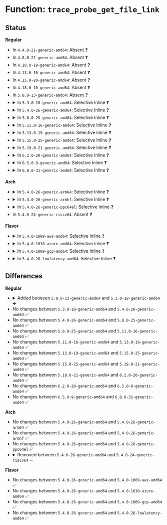 # Function: <code>trace_probe_get_file_link</code>

## Status
<b>Regular</b>
<ul>
<li>
In <code>4.4.0-21-generic-amd64</code>: Absent ❓
</li>
<li>
In <code>4.8.0-22-generic-amd64</code>: Absent ❓
</li>
<li>
In <code>4.10.0-19-generic-amd64</code>: Absent ❓
</li>
<li>
In <code>4.13.0-16-generic-amd64</code>: Absent ❓
</li>
<li>
In <code>4.15.0-20-generic-amd64</code>: Absent ❓
</li>
<li>
In <code>4.18.0-10-generic-amd64</code>: Absent ❓
</li>
<li>
In <code>5.0.0-13-generic-amd64</code>: Absent ❓
</li>
<li>
<details>
<summary>In <code>5.3.0-18-generic-amd64</code>: Selective Inline ❓</summary>

```c
struct event_file_link * trace_probe_get_file_link(struct trace_probe * tp, struct trace_event_file * file)
```

```json
{
  "name": "trace_probe_get_file_link",
  "collision_type": "Unique Global",
  "inline_type": "Selective",
  "funcs": [
    {
      "addr": 18446744071580727968,
      "name": "trace_probe_get_file_link",
      "external": true,
      "loc": "kernel/trace/trace_probe.c:960",
      "file": "kernel/trace/trace_probe.c",
      "inline": "not declared, inlined",
      "caller_inline": [
        "kernel/trace/trace_probe.c:trace_probe_remove_file"
      ],
      "caller_func": [
        "kernel/trace/trace_kprobe.c:disable_trace_kprobe"
      ]
    }
  ],
  "symbols": [
    {
      "addr": 18446744071580727920,
      "name": "trace_probe_get_file_link",
      "section": ".text",
      "bind": "STB_GLOBAL",
      "size": 47
    }
  ]
}
```
</details>
</li>
<li>
<details>
<summary>In <code>5.4.0-26-generic-amd64</code>: Selective Inline ❓</summary>

```c
struct event_file_link * trace_probe_get_file_link(struct trace_probe * tp, struct trace_event_file * file)
```

```json
{
  "name": "trace_probe_get_file_link",
  "collision_type": "Unique Global",
  "inline_type": "Selective",
  "funcs": [
    {
      "addr": 18446744071580777216,
      "name": "trace_probe_get_file_link",
      "external": true,
      "loc": "kernel/trace/trace_probe.c:1063",
      "file": "kernel/trace/trace_probe.c",
      "inline": "not declared, inlined",
      "caller_inline": [
        "kernel/trace/trace_probe.c:trace_probe_remove_file"
      ],
      "caller_func": [
        "kernel/trace/trace_kprobe.c:disable_trace_kprobe"
      ]
    }
  ],
  "symbols": [
    {
      "addr": 18446744071580777152,
      "name": "trace_probe_get_file_link",
      "section": ".text",
      "bind": "STB_GLOBAL",
      "size": 51
    }
  ]
}
```
</details>
</li>
<li>
<details>
<summary>In <code>5.8.0-25-generic-amd64</code>: Selective Inline ❓</summary>

```c
struct event_file_link * trace_probe_get_file_link(struct trace_probe * tp, struct trace_event_file * file)
```

```json
{
  "name": "trace_probe_get_file_link",
  "collision_type": "Unique Global",
  "inline_type": "Selective",
  "funcs": [
    {
      "addr": 18446744071580894368,
      "name": "trace_probe_get_file_link",
      "external": true,
      "loc": "kernel/trace/trace_probe.c:1063",
      "file": "kernel/trace/trace_probe.c",
      "inline": "not declared, inlined",
      "caller_inline": [
        "kernel/trace/trace_probe.c:trace_probe_remove_file"
      ],
      "caller_func": [
        "kernel/trace/trace_kprobe.c:disable_trace_kprobe"
      ]
    }
  ],
  "symbols": [
    {
      "addr": 18446744071580894304,
      "name": "trace_probe_get_file_link",
      "section": ".text",
      "bind": "STB_GLOBAL",
      "size": 51
    }
  ]
}
```
</details>
</li>
<li>
<details>
<summary>In <code>5.11.0-16-generic-amd64</code>: Selective Inline ❓</summary>

```c
struct event_file_link * trace_probe_get_file_link(struct trace_probe * tp, struct trace_event_file * file)
```

```json
{
  "name": "trace_probe_get_file_link",
  "collision_type": "Unique Global",
  "inline_type": "Selective",
  "funcs": [
    {
      "addr": 18446744071580888656,
      "name": "trace_probe_get_file_link",
      "external": true,
      "loc": "kernel/trace/trace_probe.c:1063",
      "file": "kernel/trace/trace_probe.c",
      "inline": "not declared, inlined",
      "caller_inline": [
        "kernel/trace/trace_probe.c:trace_probe_remove_file"
      ],
      "caller_func": [
        "kernel/trace/trace_kprobe.c:disable_trace_kprobe"
      ]
    }
  ],
  "symbols": [
    {
      "addr": 18446744071580888592,
      "name": "trace_probe_get_file_link",
      "section": ".text",
      "bind": "STB_GLOBAL",
      "size": 51
    }
  ]
}
```
</details>
</li>
<li>
<details>
<summary>In <code>5.13.0-19-generic-amd64</code>: Selective Inline ❓</summary>

```c
struct event_file_link * trace_probe_get_file_link(struct trace_probe * tp, struct trace_event_file * file)
```

```json
{
  "name": "trace_probe_get_file_link",
  "collision_type": "Unique Global",
  "inline_type": "Selective",
  "funcs": [
    {
      "addr": 18446744071580892368,
      "name": "trace_probe_get_file_link",
      "external": true,
      "loc": "kernel/trace/trace_probe.c:1063",
      "file": "kernel/trace/trace_probe.c",
      "inline": "not declared, inlined",
      "caller_inline": [
        "kernel/trace/trace_probe.c:trace_probe_remove_file"
      ],
      "caller_func": [
        "kernel/trace/trace_kprobe.c:disable_trace_kprobe"
      ]
    }
  ],
  "symbols": [
    {
      "addr": 18446744071580892304,
      "name": "trace_probe_get_file_link",
      "section": ".text",
      "bind": "STB_GLOBAL",
      "size": 51
    }
  ]
}
```
</details>
</li>
<li>
<details>
<summary>In <code>5.15.0-25-generic-amd64</code>: Selective Inline ❓</summary>

```c
struct event_file_link * trace_probe_get_file_link(struct trace_probe * tp, struct trace_event_file * file)
```

```json
{
  "name": "trace_probe_get_file_link",
  "collision_type": "Unique Global",
  "inline_type": "Selective",
  "funcs": [
    {
      "addr": 18446744071581093920,
      "name": "trace_probe_get_file_link",
      "external": true,
      "loc": "kernel/trace/trace_probe.c:1120",
      "file": "kernel/trace/trace_probe.c",
      "inline": "not declared, inlined",
      "caller_inline": [
        "kernel/trace/trace_probe.c:trace_probe_remove_file"
      ],
      "caller_func": [
        "kernel/trace/trace_eprobe.c:eprobe_register"
      ]
    }
  ],
  "symbols": [
    {
      "addr": 18446744071581093856,
      "name": "trace_probe_get_file_link",
      "section": ".text",
      "bind": "STB_GLOBAL",
      "size": 51
    }
  ]
}
```
</details>
</li>
<li>
<details>
<summary>In <code>5.19.0-21-generic-amd64</code>: Selective Inline ❓</summary>

```c
struct event_file_link * trace_probe_get_file_link(struct trace_probe * tp, struct trace_event_file * file)
```

```json
{
  "name": "trace_probe_get_file_link",
  "collision_type": "Unique Global",
  "inline_type": "Selective",
  "funcs": [
    {
      "addr": 18446744071581355792,
      "name": "trace_probe_get_file_link",
      "external": true,
      "loc": "kernel/trace/trace_probe.c:1127",
      "file": "kernel/trace/trace_probe.c",
      "inline": "not declared, inlined",
      "caller_inline": [
        "kernel/trace/trace_probe.c:trace_probe_remove_file"
      ],
      "caller_func": [
        "kernel/trace/trace_eprobe.c:eprobe_register"
      ]
    }
  ],
  "symbols": [
    {
      "addr": 18446744071581355712,
      "name": "trace_probe_get_file_link",
      "section": ".text",
      "bind": "STB_GLOBAL",
      "size": 75
    }
  ]
}
```
</details>
</li>
<li>
<details>
<summary>In <code>6.2.0-20-generic-amd64</code>: Selective Inline ❓</summary>

```c
struct event_file_link * trace_probe_get_file_link(struct trace_probe * tp, struct trace_event_file * file)
```

```json
{
  "name": "trace_probe_get_file_link",
  "collision_type": "Unique Global",
  "inline_type": "Selective",
  "funcs": [
    {
      "addr": 18446744071581690592,
      "name": "trace_probe_get_file_link",
      "external": true,
      "loc": "kernel/trace/trace_probe.c:1150",
      "file": "kernel/trace/trace_probe.c",
      "inline": "not declared, inlined",
      "caller_inline": [
        "kernel/trace/trace_probe.c:trace_probe_remove_file"
      ],
      "caller_func": [
        "kernel/trace/trace_eprobe.c:eprobe_register"
      ]
    }
  ],
  "symbols": [
    {
      "addr": 18446744071581690496,
      "name": "trace_probe_get_file_link",
      "section": ".text",
      "bind": "STB_GLOBAL",
      "size": 75
    }
  ]
}
```
</details>
</li>
<li>
<details>
<summary>In <code>6.5.0-9-generic-amd64</code>: Selective Inline ❓</summary>

```c
struct event_file_link * trace_probe_get_file_link(struct trace_probe * tp, struct trace_event_file * file)
```

```json
{
  "name": "trace_probe_get_file_link",
  "collision_type": "Unique Global",
  "inline_type": "Selective",
  "funcs": [
    {
      "addr": 18446744071581835216,
      "name": "trace_probe_get_file_link",
      "external": true,
      "loc": "kernel/trace/trace_probe.c:1631",
      "file": "kernel/trace/trace_probe.c",
      "inline": "not declared, inlined",
      "caller_inline": [
        "kernel/trace/trace_probe.c:trace_probe_remove_file"
      ],
      "caller_func": [
        "kernel/trace/trace_eprobe.c:eprobe_register",
        "kernel/trace/trace_fprobe.c:disable_trace_fprobe"
      ]
    }
  ],
  "symbols": [
    {
      "addr": 18446744071581835120,
      "name": "trace_probe_get_file_link",
      "section": ".text",
      "bind": "STB_GLOBAL",
      "size": 75
    }
  ]
}
```
</details>
</li>
<li>
<details>
<summary>In <code>6.8.0-31-generic-amd64</code>: Selective Inline ❓</summary>

```c
struct event_file_link * trace_probe_get_file_link(struct trace_probe * tp, struct trace_event_file * file)
```

```json
{
  "name": "trace_probe_get_file_link",
  "collision_type": "Unique Global",
  "inline_type": "Selective",
  "funcs": [
    {
      "addr": 18446744071581957984,
      "name": "trace_probe_get_file_link",
      "external": true,
      "loc": "kernel/trace/trace_probe.c:1868",
      "file": "kernel/trace/trace_probe.c",
      "inline": "not declared, inlined",
      "caller_inline": [
        "kernel/trace/trace_probe.c:trace_probe_remove_file"
      ],
      "caller_func": [
        "kernel/trace/trace_eprobe.c:eprobe_register",
        "kernel/trace/trace_fprobe.c:disable_trace_fprobe"
      ]
    }
  ],
  "symbols": [
    {
      "addr": 18446744071581957888,
      "name": "trace_probe_get_file_link",
      "section": ".text",
      "bind": "STB_GLOBAL",
      "size": 75
    }
  ]
}
```
</details>
</li>
</ul>
<b>Arch</b>
<ul>
<li>
<details>
<summary>In <code>5.4.0-26-generic-arm64</code>: Selective Inline ❓</summary>

```c
struct event_file_link * trace_probe_get_file_link(struct trace_probe * tp, struct trace_event_file * file)
```

```json
{
  "name": "trace_probe_get_file_link",
  "collision_type": "Unique Global",
  "inline_type": "Selective",
  "funcs": [
    {
      "addr": 18446603336492088968,
      "name": "trace_probe_get_file_link",
      "external": true,
      "loc": "kernel/trace/trace_probe.c:1063",
      "file": "kernel/trace/trace_probe.c",
      "inline": "not declared, inlined",
      "caller_inline": [
        "kernel/trace/trace_probe.c:trace_probe_remove_file"
      ],
      "caller_func": [
        "kernel/trace/trace_kprobe.c:disable_trace_kprobe"
      ]
    }
  ],
  "symbols": [
    {
      "addr": 18446603336492088904,
      "name": "trace_probe_get_file_link",
      "section": ".text",
      "bind": "STB_GLOBAL",
      "size": 64
    }
  ]
}
```
</details>
</li>
<li>
<details>
<summary>In <code>5.4.0-26-generic-armhf</code>: Selective Inline ❓</summary>

```c
struct event_file_link * trace_probe_get_file_link(struct trace_probe * tp, struct trace_event_file * file)
```

```json
{
  "name": "trace_probe_get_file_link",
  "collision_type": "Unique Global",
  "inline_type": "Selective",
  "funcs": [
    {
      "addr": 3225989056,
      "name": "trace_probe_get_file_link",
      "external": true,
      "loc": "kernel/trace/trace_probe.c:1063",
      "file": "kernel/trace/trace_probe.c",
      "inline": "not declared, inlined",
      "caller_inline": [
        "kernel/trace/trace_probe.c:trace_probe_remove_file"
      ],
      "caller_func": [
        "kernel/trace/trace_kprobe.c:disable_trace_kprobe"
      ]
    }
  ],
  "symbols": [
    {
      "addr": 3225988976,
      "name": "trace_probe_get_file_link",
      "section": ".text",
      "bind": "STB_GLOBAL",
      "size": 68
    }
  ]
}
```
</details>
</li>
<li>
<details>
<summary>In <code>5.4.0-26-generic-ppc64el</code>: Selective Inline ❓</summary>

```c
struct event_file_link * trace_probe_get_file_link(struct trace_probe * tp, struct trace_event_file * file)
```

```json
{
  "name": "trace_probe_get_file_link",
  "collision_type": "Unique Global",
  "inline_type": "Selective",
  "funcs": [
    {
      "addr": 13835058055285284656,
      "name": "trace_probe_get_file_link",
      "external": true,
      "loc": "kernel/trace/trace_probe.c:1063",
      "file": "kernel/trace/trace_probe.c",
      "inline": "not declared, inlined",
      "caller_inline": [
        "kernel/trace/trace_probe.c:trace_probe_remove_file"
      ],
      "caller_func": [
        "kernel/trace/trace_kprobe.c:disable_trace_kprobe"
      ]
    }
  ],
  "symbols": [
    {
      "addr": 13835058055285284560,
      "name": "trace_probe_get_file_link",
      "section": ".text",
      "bind": "STB_GLOBAL",
      "size": 68
    }
  ]
}
```
</details>
</li>
<li>
In <code>5.4.0-24-generic-riscv64</code>: Absent ❓
</li>
</ul>
<b>Flavor</b>
<ul>
<li>
<details>
<summary>In <code>5.4.0-1009-aws-amd64</code>: Selective Inline ❓</summary>

```c
struct event_file_link * trace_probe_get_file_link(struct trace_probe * tp, struct trace_event_file * file)
```

```json
{
  "name": "trace_probe_get_file_link",
  "collision_type": "Unique Global",
  "inline_type": "Selective",
  "funcs": [
    {
      "addr": 18446744071580746016,
      "name": "trace_probe_get_file_link",
      "external": true,
      "loc": "kernel/trace/trace_probe.c:1063",
      "file": "kernel/trace/trace_probe.c",
      "inline": "not declared, inlined",
      "caller_inline": [
        "kernel/trace/trace_probe.c:trace_probe_remove_file"
      ],
      "caller_func": [
        "kernel/trace/trace_kprobe.c:disable_trace_kprobe"
      ]
    }
  ],
  "symbols": [
    {
      "addr": 18446744071580745952,
      "name": "trace_probe_get_file_link",
      "section": ".text",
      "bind": "STB_GLOBAL",
      "size": 51
    }
  ]
}
```
</details>
</li>
<li>
<details>
<summary>In <code>5.4.0-1010-azure-amd64</code>: Selective Inline ❓</summary>

```c
struct event_file_link * trace_probe_get_file_link(struct trace_probe * tp, struct trace_event_file * file)
```

```json
{
  "name": "trace_probe_get_file_link",
  "collision_type": "Unique Global",
  "inline_type": "Selective",
  "funcs": [
    {
      "addr": 18446744071580692208,
      "name": "trace_probe_get_file_link",
      "external": true,
      "loc": "kernel/trace/trace_probe.c:1063",
      "file": "kernel/trace/trace_probe.c",
      "inline": "not declared, inlined",
      "caller_inline": [
        "kernel/trace/trace_probe.c:trace_probe_remove_file"
      ],
      "caller_func": [
        "kernel/trace/trace_kprobe.c:disable_trace_kprobe"
      ]
    }
  ],
  "symbols": [
    {
      "addr": 18446744071580692144,
      "name": "trace_probe_get_file_link",
      "section": ".text",
      "bind": "STB_GLOBAL",
      "size": 51
    }
  ]
}
```
</details>
</li>
<li>
<details>
<summary>In <code>5.4.0-1009-gcp-amd64</code>: Selective Inline ❓</summary>

```c
struct event_file_link * trace_probe_get_file_link(struct trace_probe * tp, struct trace_event_file * file)
```

```json
{
  "name": "trace_probe_get_file_link",
  "collision_type": "Unique Global",
  "inline_type": "Selective",
  "funcs": [
    {
      "addr": 18446744071580737264,
      "name": "trace_probe_get_file_link",
      "external": true,
      "loc": "kernel/trace/trace_probe.c:1063",
      "file": "kernel/trace/trace_probe.c",
      "inline": "not declared, inlined",
      "caller_inline": [
        "kernel/trace/trace_probe.c:trace_probe_remove_file"
      ],
      "caller_func": [
        "kernel/trace/trace_kprobe.c:disable_trace_kprobe"
      ]
    }
  ],
  "symbols": [
    {
      "addr": 18446744071580737200,
      "name": "trace_probe_get_file_link",
      "section": ".text",
      "bind": "STB_GLOBAL",
      "size": 51
    }
  ]
}
```
</details>
</li>
<li>
<details>
<summary>In <code>5.4.0-26-lowlatency-amd64</code>: Selective Inline ❓</summary>

```c
struct event_file_link * trace_probe_get_file_link(struct trace_probe * tp, struct trace_event_file * file)
```

```json
{
  "name": "trace_probe_get_file_link",
  "collision_type": "Unique Global",
  "inline_type": "Selective",
  "funcs": [
    {
      "addr": 18446744071580795216,
      "name": "trace_probe_get_file_link",
      "external": true,
      "loc": "kernel/trace/trace_probe.c:1063",
      "file": "kernel/trace/trace_probe.c",
      "inline": "not declared, inlined",
      "caller_inline": [
        "kernel/trace/trace_probe.c:trace_probe_remove_file"
      ],
      "caller_func": [
        "kernel/trace/trace_kprobe.c:disable_trace_kprobe"
      ]
    }
  ],
  "symbols": [
    {
      "addr": 18446744071580795152,
      "name": "trace_probe_get_file_link",
      "section": ".text",
      "bind": "STB_GLOBAL",
      "size": 51
    }
  ]
}
```
</details>
</li>
</ul>

## Differences
<b>Regular</b>
<ul>
<li>
<details>
<summary>Added between <code>5.0.0-13-generic-amd64</code> and <code>5.3.0-18-generic-amd64</code> ➕</summary>

```c
struct event_file_link * trace_probe_get_file_link(struct trace_probe * tp, struct trace_event_file * file)
```
</details>
</li>
<li>
No changes between <code>5.3.0-18-generic-amd64</code> and <code>5.4.0-26-generic-amd64</code> ✅
</li>
<li>
No changes between <code>5.4.0-26-generic-amd64</code> and <code>5.8.0-25-generic-amd64</code> ✅
</li>
<li>
No changes between <code>5.8.0-25-generic-amd64</code> and <code>5.11.0-16-generic-amd64</code> ✅
</li>
<li>
No changes between <code>5.11.0-16-generic-amd64</code> and <code>5.13.0-19-generic-amd64</code> ✅
</li>
<li>
No changes between <code>5.13.0-19-generic-amd64</code> and <code>5.15.0-25-generic-amd64</code> ✅
</li>
<li>
No changes between <code>5.15.0-25-generic-amd64</code> and <code>5.19.0-21-generic-amd64</code> ✅
</li>
<li>
No changes between <code>5.19.0-21-generic-amd64</code> and <code>6.2.0-20-generic-amd64</code> ✅
</li>
<li>
No changes between <code>6.2.0-20-generic-amd64</code> and <code>6.5.0-9-generic-amd64</code> ✅
</li>
<li>
No changes between <code>6.5.0-9-generic-amd64</code> and <code>6.8.0-31-generic-amd64</code> ✅
</li>
</ul>
<b>Arch</b>
<ul>
<li>
No changes between <code>5.4.0-26-generic-amd64</code> and <code>5.4.0-26-generic-arm64</code> ✅
</li>
<li>
No changes between <code>5.4.0-26-generic-amd64</code> and <code>5.4.0-26-generic-armhf</code> ✅
</li>
<li>
No changes between <code>5.4.0-26-generic-amd64</code> and <code>5.4.0-26-generic-ppc64el</code> ✅
</li>
<li>
<details>
<summary>Removed between <code>5.4.0-26-generic-amd64</code> and <code>5.4.0-24-generic-riscv64</code> ➖</summary>

```c
struct event_file_link * trace_probe_get_file_link(struct trace_probe * tp, struct trace_event_file * file)
```
</details>
</li>
</ul>
<b>Flavor</b>
<ul>
<li>
No changes between <code>5.4.0-26-generic-amd64</code> and <code>5.4.0-1009-aws-amd64</code> ✅
</li>
<li>
No changes between <code>5.4.0-26-generic-amd64</code> and <code>5.4.0-1010-azure-amd64</code> ✅
</li>
<li>
No changes between <code>5.4.0-26-generic-amd64</code> and <code>5.4.0-1009-gcp-amd64</code> ✅
</li>
<li>
No changes between <code>5.4.0-26-generic-amd64</code> and <code>5.4.0-26-lowlatency-amd64</code> ✅
</li>
</ul>
